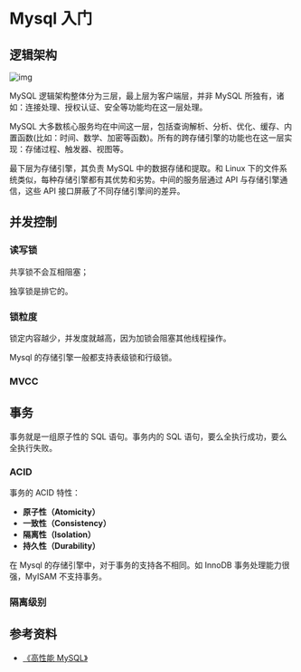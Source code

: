 # Mysql 入门

## 逻辑架构

![img](http://dunwu.test.upcdn.net/snap/20200229184651.png)

MySQL 逻辑架构整体分为三层，最上层为客户端层，并非 MySQL 所独有，诸如：连接处理、授权认证、安全等功能均在这一层处理。

MySQL 大多数核心服务均在中间这一层，包括查询解析、分析、优化、缓存、内置函数(比如：时间、数学、加密等函数)。所有的跨存储引擎的功能也在这一层实现：存储过程、触发器、视图等。

最下层为存储引擎，其负责 MySQL 中的数据存储和提取。和 Linux 下的文件系统类似，每种存储引擎都有其优势和劣势。中间的服务层通过 API 与存储引擎通信，这些 API 接口屏蔽了不同存储引擎间的差异。

## 并发控制

### 读写锁

共享锁不会互相阻塞；

独享锁是排它的。

### 锁粒度

锁定内容越少，并发度就越高，因为加锁会阻塞其他线程操作。

Mysql 的存储引擎一般都支持表级锁和行级锁。

### MVCC

## 事务

事务就是一组原子性的 SQL 语句。事务内的 SQL 语句，要么全执行成功，要么全执行失败。

### ACID

事务的 ACID 特性：

- **原子性（Atomicity）**
- **一致性（Consistency）**
- **隔离性（Isolation）**
- **持久性（Durability）**

在 Mysql 的存储引擎中，对于事务的支持各不相同。如 InnoDB 事务处理能力很强，MyISAM 不支持事务。

### 隔离级别

## 参考资料

- [《高性能 MySQL》](https://book.douban.com/subject/23008813/)

